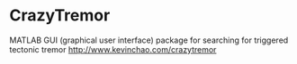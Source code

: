 # CrazyTremor
MATLAB GUI (graphical user interface) package for searching for triggered tectonic tremor
http://www.kevinchao.com/crazytremor
